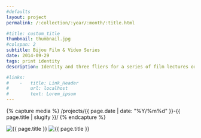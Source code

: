 ```yaml
---
#defaults
layout: project
permalink: /:collection/:year/:month/:title.html

#title: custom_title
thumbnail: thumbnail.jpg
#colspan: 2
subtitle: Bijou Film & Video Series
date: 2014-09-29
tags: print identity
description: Identity and three fliers for a series of film lectures organized by The Collective, a CalArts black arts organization. The events featured a talented and diverse set of filmmakers in Kahlil Joseph, Abderrahmane Sissako, and Kwesi Wade Johnson.

#links:
#    -   title: Link_Header
#        url: localhost
#        text: Lorem_ipsum
---
```


<!-- set project media path -->
{% capture media %}
    /projects/{{ page.date | date: "%Y/%m%d" }}-{{ page.title | slugify }}/
{% endcapture %}
<!-- end -->

<!-- media -->
<img class="span8" src="{{media|strip}}collective-1.jpg" alt="{{ page.title }}">
<img class="span8" src="{{media|strip}}collective-2up.jpg" alt="{{ page.title }}">
